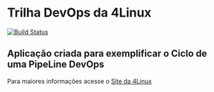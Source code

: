 # Trilha DevOps da 4Linux

<!-- Altere a Flag abaixo com sua URL do Travis -->
[![Build Status](https://travis-ci.com/DaniloDePauloSilva/DevOpsLab-HelloWorld.svg?branch=master)](https://travis-ci.com/DaniloDePauloSilva/DevOpsLab-HelloWorld)

## Aplicação criada para exemplificar o Ciclo de uma PipeLine DevOps


Para maiores informações acesse o [Site da 4Linux](https://www.4linux.com.br/cursos/devops)
